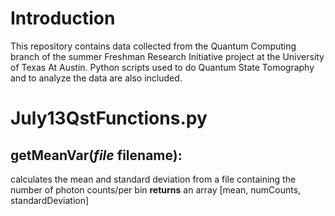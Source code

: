 # Introduction

This repository contains data collected from the Quantum Computing branch of the summer Freshman Research Initiative project at the University of Texas At Austin. Python scripts used to do Quantum State Tomography and to analyze the data are also included. 

# July13QstFunctions.py

## getMeanVar(*file* filename):
calculates the mean and standard deviation from a file containing the number of photon counts/per bin
**returns**  an array [mean, numCounts, standardDeviation]